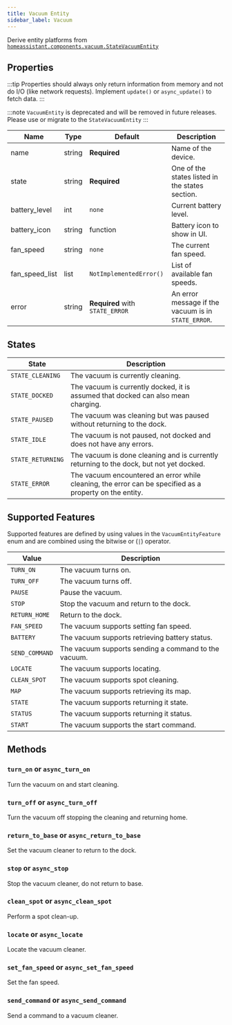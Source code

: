 ```yaml
---
title: Vacuum Entity
sidebar_label: Vacuum
---
```


Derive entity platforms from [`homeassistant.components.vacuum.StateVacuumEntity`](https://github.com/home-assistant/home-assistant/blob/master/homeassistant/components/vacuum/__init__.py)

## Properties

:::tip
Properties should always only return information from memory and not do I/O (like network requests). Implement `update()` or `async_update()` to fetch data.
:::

:::note
`VacuumEntity` is deprecated and will be removed in future releases. Please use or migrate to the `StateVacuumEntity`
:::

| Name | Type | Default | Description
| ---- | ---- | ------- | -----------
| name | string | **Required** | Name of the device.
| state | string | **Required** | One of the states listed in the states section.
| battery_level | int | `none` | Current battery level.
| battery_icon | string | function | Battery icon to show in UI.
| fan_speed | string | `none` | The current fan speed.
| fan_speed_list | list | `NotImplementedError()`| List of available fan speeds.
| error | string | **Required** with `STATE_ERROR` | An error message if the vacuum is in `STATE_ERROR`.

## States

| State | Description
| ----- | -----------
| `STATE_CLEANING` | The vacuum is currently cleaning.
| `STATE_DOCKED` | The vacuum is currently docked, it is assumed that docked can also mean charging.
| `STATE_PAUSED` | The vacuum was cleaning but was paused without returning to the dock.
| `STATE_IDLE` | The vacuum is not paused, not docked and does not have any errors.
| `STATE_RETURNING` | The vacuum is done cleaning and is currently returning to the dock, but not yet docked.
| `STATE_ERROR` | The vacuum encountered an error while cleaning, the error can be specified as a property on the entity.

## Supported Features

Supported features are defined by using values in the `VacuumEntityFeature` enum
and are combined using the bitwise or (`|`) operator.

| Value          | Description                                          |
| -------------- | ---------------------------------------------------- |
| `TURN_ON`      | The vacuum turns on.                                 |
| `TURN_OFF`     | The vacuum turns off.                                |
| `PAUSE`        | Pause the vacuum.                                    |
| `STOP`         | Stop the vacuum and return to the dock.              |
| `RETURN_HOME`  | Return to the dock.                                  |
| `FAN_SPEED`    | The vacuum supports setting fan speed.               |
| `BATTERY`      | The vacuum supports retrieving battery status.       |
| `SEND_COMMAND` | The vacuum supports sending a command to the vacuum. |
| `LOCATE`       | The vacuum supports locating.                        |
| `CLEAN_SPOT`   | The vacuum supports spot cleaning.                   |
| `MAP`          | The vacuum supports retrieving its map.              |
| `STATE`        | The vacuum supports returning it state.              |
| `STATUS`       | The vacuum supports returning it status.             |
| `START`        | The vacuum supports the start command.               |

## Methods

### `turn_on` or `async_turn_on`

Turn the vacuum on and start cleaning.

### `turn_off` or `async_turn_off`

Turn the vacuum off stopping the cleaning and returning home.

### `return_to_base` or `async_return_to_base`

Set the vacuum cleaner to return to the dock.

### `stop` or `async_stop`

Stop the vacuum cleaner, do not return to base.

### `clean_spot` or `async_clean_spot`

Perform a spot clean-up.

### `locate` or `async_locate`

Locate the vacuum cleaner.

### `set_fan_speed` or `async_set_fan_speed`

Set the fan speed.

### `send_command` or `async_send_command`

Send a command to a vacuum cleaner.
